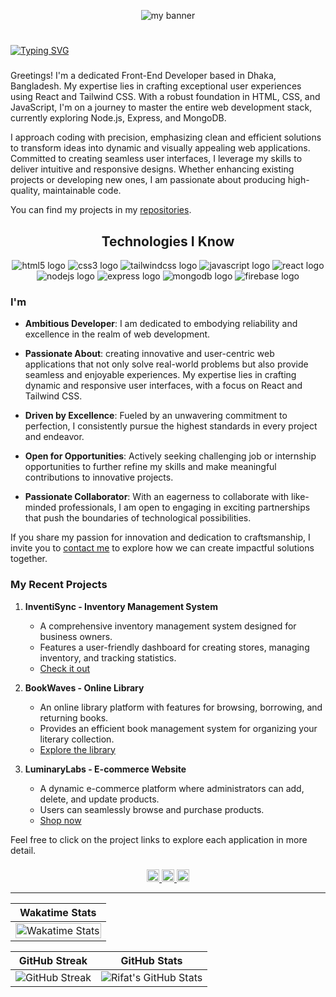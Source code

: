 <p align="center">
  <img src="https://i.postimg.cc/HL300GPr/Make-your-README-5.png" alt="my banner">
</p>


#
[![Typing SVG](https://readme-typing-svg.demolab.com?font=Montserrat&size=32&duration=4000&pause=2000&color=3CD7A1&width=500&height=50&lines=Nasim+Ahamed+Rifat)](https://github.com/nasimrifat101)


###

Greetings! I'm a dedicated Front-End Developer based in Dhaka, Bangladesh. My expertise lies in crafting exceptional user experiences using React and Tailwind CSS. With a robust foundation in HTML, CSS, and JavaScript, I'm on a journey to master the entire web development stack, currently exploring Node.js, Express, and MongoDB.

I approach coding with precision, emphasizing clean and efficient solutions to transform ideas into dynamic and visually appealing web applications. Committed to creating seamless user interfaces, I leverage my skills to deliver intuitive and responsive designs. Whether enhancing existing projects or developing new ones, I am passionate about producing high-quality, maintainable code.



<p align="left">You can find my projects in my <a href="https://github.com/nasimrifat101?tab=repositories">repositories</a>.</p>

###

<h2 align="middle">Technologies I Know</h2>

<div align="middle">
  <img src="https://img.shields.io/badge/HTML5-E34F26?logo=html5&logoColor=white&style=for-the-badge" alt="html5 logo"  />
 
  <img src="https://img.shields.io/badge/CSS3-1572B6?logo=css3&logoColor=white&style=for-the-badge" alt="css3 logo"  />

  <img src="https://img.shields.io/badge/Tailwind CSS-06B6D4?logo=tailwindcss&logoColor=black&style=for-the-badge" alt="tailwindcss logo"  />
 
  <img src="https://img.shields.io/badge/JavaScript-F7DF1E?logo=javascript&logoColor=black&style=for-the-badge"  alt="javascript logo"  />
 
  <img src="https://img.shields.io/badge/React-61DAFB?logo=react&logoColor=black&style=for-the-badge" alt="react logo"  />
 
  <img src="https://img.shields.io/badge/Node.js-339933?logo=nodedotjs&logoColor=white&style=for-the-badge" alt="nodejs logo"  />
 
  <img src="https://img.shields.io/badge/Express-000000?logo=express&logoColor=white&style=for-the-badge" alt="express logo"  />

  <img src="https://img.shields.io/badge/MongoDB-47A248?logo=mongodb&logoColor=white&style=for-the-badge" alt="mongodb logo"  />

  <img src="https://img.shields.io/badge/Firebase-FFCA28?logo=firebase&logoColor=black&style=for-the-badge"  alt="firebase logo"  />
</div>



<h3 align="left">I'm</h3>

- **Ambitious Developer**: I am dedicated to embodying reliability and excellence in the realm of web development.

- **Passionate About**: creating innovative and user-centric web applications that not only solve real-world problems but also provide seamless and enjoyable experiences. My expertise lies in crafting dynamic and responsive user interfaces, with a focus on React and Tailwind CSS. 

- **Driven by Excellence**: Fueled by an unwavering commitment to perfection, I consistently pursue the highest standards in every project and endeavor.
- **Open for Opportunities**: Actively seeking challenging job or internship opportunities to further refine my skills and make meaningful contributions to innovative projects.
- **Passionate Collaborator**: With an eagerness to collaborate with like-minded professionals, I am open to engaging in exciting partnerships that push the boundaries of technological possibilities.

If you share my passion for innovation and dedication to craftsmanship, I invite you to [contact me](mailto:nasimrifat101@gmail.com) to explore how we can create impactful solutions together.

###

<h3 align="left">My Recent Projects</h3>

1. **InventiSync - Inventory Management System**
   - A comprehensive inventory management system designed for business owners.
   - Features a user-friendly dashboard for creating stores, managing inventory, and tracking statistics.
   - [Check it out](https://inventisync-138b8.web.app/)

2. **BookWaves - Online Library**
   - An online library platform with features for browsing, borrowing, and returning books.
   - Provides an efficient book management system for organizing your literary collection.
   - [Explore the library](https://bookwaves-c18d0.web.app/)

3. **LuminaryLabs - E-commerce Website**
   - A dynamic e-commerce platform where administrators can add, delete, and update products.
   - Users can seamlessly browse and purchase products.
   - [Shop now](https://timeless-event.web.app/)

Feel free to click on the project links to explore each application in more detail.


###

<div align="center">
  <a href="https://www.linkedin.com/in/nasimrifat10/" target="_blank">
    <img src="https://img.shields.io/static/v1?message=LinkedIn&logo=linkedin&label=&color=0077B5&logoColor=white&labelColor=&style=for-the-badge" height="20" alt="linkedin logo"  />
  </a>

  <a href="https://www.facebook.com/OMA.RIFAT" target="_blank">
    <img src="https://img.shields.io/static/v1?message=Facebook&logo=facebook&label=&color=1877F2&logoColor=white&labelColor=&style=for-the-badge" height="20" alt="facebook logo"  />
  </a>
  <a href="mailto:nasimrifat101@gmail.com" target="_blank">
    <img src="https://img.shields.io/static/v1?message=Gmail&logo=gmail&label=&color=D14836&logoColor=white&labelColor=&style=for-the-badge" height="20" alt="gmail logo"  />
  </a>
</div>


---


<div align="center">

<div align="center">

| Wakatime Stats |
| --- |
| <img width="100%" src="https://github-readme-stats.vercel.app/api/wakatime?username=nasimrifat101&layout=compact&theme=radical&count_private=true" alt="Wakatime Stats"> |

| GitHub Streak | GitHub Stats |
| --- | --- |
| ![GitHub Streak](https://github-readme-streak-stats.herokuapp.com?user=nasimrifat101&count_private=true&theme=radical&date_format=j%20M%5B%20Y%5D&mode=weekly) | ![Rifat's GitHub Stats](https://github-readme-stats.vercel.app/api?username=nasimrifat101&show_icons=true&theme=radical) |

</div>





